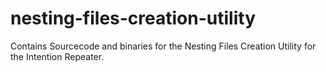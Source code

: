 # nesting-files-creation-utility
Contains Sourcecode and binaries for the Nesting Files Creation Utility for the Intention Repeater.
